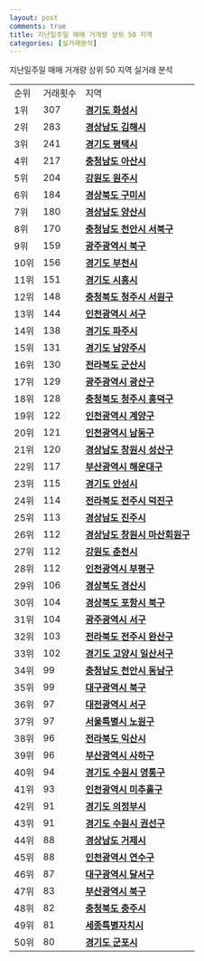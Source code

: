 ```yaml
---
layout: post
comments: true
title: 지난일주일 매매 거개량 상위 50 지역
categories: [실거래분석]
---
```


지난일주일 매매 거개량 상위 50 지역 실거래 분석

<table>
  <tr>
    <td>순위</td>
    <td>거래횟수</td>
    <td>지역</td>
  </tr>

  <tr>
    <td>1위</td>
    <td>307</td>
    <td colspan="4" style="font-weight: bold;"><a href="/실거래가/2021/06/14/41590.html">경기도 화성시 </a></td>
  </tr>

  <tr>
    <td>2위</td>
    <td>283</td>
    <td colspan="4" style="font-weight: bold;"><a href="/실거래가/2021/06/14/48250.html">경상남도 김해시 </a></td>
  </tr>

  <tr>
    <td>3위</td>
    <td>241</td>
    <td colspan="4" style="font-weight: bold;"><a href="/실거래가/2021/06/14/41220.html">경기도 평택시 </a></td>
  </tr>

  <tr>
    <td>4위</td>
    <td>217</td>
    <td colspan="4" style="font-weight: bold;"><a href="/실거래가/2021/06/14/44200.html">충청남도 아산시 </a></td>
  </tr>

  <tr>
    <td>5위</td>
    <td>204</td>
    <td colspan="4" style="font-weight: bold;"><a href="/실거래가/2021/06/14/42130.html">강원도 원주시 </a></td>
  </tr>

  <tr>
    <td>6위</td>
    <td>184</td>
    <td colspan="4" style="font-weight: bold;"><a href="/실거래가/2021/06/14/47190.html">경상북도 구미시 </a></td>
  </tr>

  <tr>
    <td>7위</td>
    <td>180</td>
    <td colspan="4" style="font-weight: bold;"><a href="/실거래가/2021/06/14/48330.html">경상남도 양산시 </a></td>
  </tr>

  <tr>
    <td>8위</td>
    <td>170</td>
    <td colspan="4" style="font-weight: bold;"><a href="/실거래가/2021/06/14/44133.html">충청남도 천안시 서북구 </a></td>
  </tr>

  <tr>
    <td>9위</td>
    <td>159</td>
    <td colspan="4" style="font-weight: bold;"><a href="/실거래가/2021/06/14/29170.html">광주광역시 북구 </a></td>
  </tr>

  <tr>
    <td>10위</td>
    <td>156</td>
    <td colspan="4" style="font-weight: bold;"><a href="/실거래가/2021/06/14/41190.html">경기도 부천시 </a></td>
  </tr>

  <tr>
    <td>11위</td>
    <td>151</td>
    <td colspan="4" style="font-weight: bold;"><a href="/실거래가/2021/06/14/41390.html">경기도 시흥시 </a></td>
  </tr>

  <tr>
    <td>12위</td>
    <td>148</td>
    <td colspan="4" style="font-weight: bold;"><a href="/실거래가/2021/06/14/43112.html">충청북도 청주시 서원구 </a></td>
  </tr>

  <tr>
    <td>13위</td>
    <td>144</td>
    <td colspan="4" style="font-weight: bold;"><a href="/실거래가/2021/06/14/28260.html">인천광역시 서구 </a></td>
  </tr>

  <tr>
    <td>14위</td>
    <td>138</td>
    <td colspan="4" style="font-weight: bold;"><a href="/실거래가/2021/06/14/41480.html">경기도 파주시 </a></td>
  </tr>

  <tr>
    <td>15위</td>
    <td>131</td>
    <td colspan="4" style="font-weight: bold;"><a href="/실거래가/2021/06/14/41360.html">경기도 남양주시 </a></td>
  </tr>

  <tr>
    <td>16위</td>
    <td>130</td>
    <td colspan="4" style="font-weight: bold;"><a href="/실거래가/2021/06/14/45130.html">전라북도 군산시 </a></td>
  </tr>

  <tr>
    <td>17위</td>
    <td>129</td>
    <td colspan="4" style="font-weight: bold;"><a href="/실거래가/2021/06/14/29200.html">광주광역시 광산구 </a></td>
  </tr>

  <tr>
    <td>18위</td>
    <td>128</td>
    <td colspan="4" style="font-weight: bold;"><a href="/실거래가/2021/06/14/43113.html">충청북도 청주시 흥덕구 </a></td>
  </tr>

  <tr>
    <td>19위</td>
    <td>122</td>
    <td colspan="4" style="font-weight: bold;"><a href="/실거래가/2021/06/14/28245.html">인천광역시 계양구 </a></td>
  </tr>

  <tr>
    <td>20위</td>
    <td>121</td>
    <td colspan="4" style="font-weight: bold;"><a href="/실거래가/2021/06/14/28200.html">인천광역시 남동구 </a></td>
  </tr>

  <tr>
    <td>21위</td>
    <td>120</td>
    <td colspan="4" style="font-weight: bold;"><a href="/실거래가/2021/06/14/48123.html">경상남도 창원시 성산구 </a></td>
  </tr>

  <tr>
    <td>22위</td>
    <td>117</td>
    <td colspan="4" style="font-weight: bold;"><a href="/실거래가/2021/06/14/26350.html">부산광역시 해운대구 </a></td>
  </tr>

  <tr>
    <td>23위</td>
    <td>115</td>
    <td colspan="4" style="font-weight: bold;"><a href="/실거래가/2021/06/14/41550.html">경기도 안성시 </a></td>
  </tr>

  <tr>
    <td>24위</td>
    <td>114</td>
    <td colspan="4" style="font-weight: bold;"><a href="/실거래가/2021/06/14/45113.html">전라북도 전주시 덕진구 </a></td>
  </tr>

  <tr>
    <td>25위</td>
    <td>113</td>
    <td colspan="4" style="font-weight: bold;"><a href="/실거래가/2021/06/14/48170.html">경상남도 진주시 </a></td>
  </tr>

  <tr>
    <td>26위</td>
    <td>112</td>
    <td colspan="4" style="font-weight: bold;"><a href="/실거래가/2021/06/14/48127.html">경상남도 창원시 마산회원구 </a></td>
  </tr>

  <tr>
    <td>27위</td>
    <td>112</td>
    <td colspan="4" style="font-weight: bold;"><a href="/실거래가/2021/06/14/42110.html">강원도 춘천시 </a></td>
  </tr>

  <tr>
    <td>28위</td>
    <td>112</td>
    <td colspan="4" style="font-weight: bold;"><a href="/실거래가/2021/06/14/28237.html">인천광역시 부평구 </a></td>
  </tr>

  <tr>
    <td>29위</td>
    <td>106</td>
    <td colspan="4" style="font-weight: bold;"><a href="/실거래가/2021/06/14/47290.html">경상북도 경산시 </a></td>
  </tr>

  <tr>
    <td>30위</td>
    <td>104</td>
    <td colspan="4" style="font-weight: bold;"><a href="/실거래가/2021/06/14/47113.html">경상북도 포항시 북구 </a></td>
  </tr>

  <tr>
    <td>31위</td>
    <td>104</td>
    <td colspan="4" style="font-weight: bold;"><a href="/실거래가/2021/06/14/29140.html">광주광역시 서구 </a></td>
  </tr>

  <tr>
    <td>32위</td>
    <td>103</td>
    <td colspan="4" style="font-weight: bold;"><a href="/실거래가/2021/06/14/45111.html">전라북도 전주시 완산구 </a></td>
  </tr>

  <tr>
    <td>33위</td>
    <td>102</td>
    <td colspan="4" style="font-weight: bold;"><a href="/실거래가/2021/06/14/41287.html">경기도 고양시 일산서구 </a></td>
  </tr>

  <tr>
    <td>34위</td>
    <td>99</td>
    <td colspan="4" style="font-weight: bold;"><a href="/실거래가/2021/06/14/44131.html">충청남도 천안시 동남구 </a></td>
  </tr>

  <tr>
    <td>35위</td>
    <td>99</td>
    <td colspan="4" style="font-weight: bold;"><a href="/실거래가/2021/06/14/27230.html">대구광역시 북구 </a></td>
  </tr>

  <tr>
    <td>36위</td>
    <td>97</td>
    <td colspan="4" style="font-weight: bold;"><a href="/실거래가/2021/06/14/30170.html">대전광역시 서구 </a></td>
  </tr>

  <tr>
    <td>37위</td>
    <td>97</td>
    <td colspan="4" style="font-weight: bold;"><a href="/실거래가/2021/06/14/11350.html">서울특별시 노원구 </a></td>
  </tr>

  <tr>
    <td>38위</td>
    <td>96</td>
    <td colspan="4" style="font-weight: bold;"><a href="/실거래가/2021/06/14/45140.html">전라북도 익산시 </a></td>
  </tr>

  <tr>
    <td>39위</td>
    <td>96</td>
    <td colspan="4" style="font-weight: bold;"><a href="/실거래가/2021/06/14/26380.html">부산광역시 사하구 </a></td>
  </tr>

  <tr>
    <td>40위</td>
    <td>94</td>
    <td colspan="4" style="font-weight: bold;"><a href="/실거래가/2021/06/14/41117.html">경기도 수원시 영통구 </a></td>
  </tr>

  <tr>
    <td>41위</td>
    <td>93</td>
    <td colspan="4" style="font-weight: bold;"><a href="/실거래가/2021/06/14/28177.html">인천광역시 미추홀구 </a></td>
  </tr>

  <tr>
    <td>42위</td>
    <td>91</td>
    <td colspan="4" style="font-weight: bold;"><a href="/실거래가/2021/06/14/41150.html">경기도 의정부시 </a></td>
  </tr>

  <tr>
    <td>43위</td>
    <td>91</td>
    <td colspan="4" style="font-weight: bold;"><a href="/실거래가/2021/06/14/41113.html">경기도 수원시 권선구 </a></td>
  </tr>

  <tr>
    <td>44위</td>
    <td>88</td>
    <td colspan="4" style="font-weight: bold;"><a href="/실거래가/2021/06/14/48310.html">경상남도 거제시 </a></td>
  </tr>

  <tr>
    <td>45위</td>
    <td>88</td>
    <td colspan="4" style="font-weight: bold;"><a href="/실거래가/2021/06/14/28185.html">인천광역시 연수구 </a></td>
  </tr>

  <tr>
    <td>46위</td>
    <td>87</td>
    <td colspan="4" style="font-weight: bold;"><a href="/실거래가/2021/06/14/27290.html">대구광역시 달서구 </a></td>
  </tr>

  <tr>
    <td>47위</td>
    <td>83</td>
    <td colspan="4" style="font-weight: bold;"><a href="/실거래가/2021/06/14/26320.html">부산광역시 북구 </a></td>
  </tr>

  <tr>
    <td>48위</td>
    <td>82</td>
    <td colspan="4" style="font-weight: bold;"><a href="/실거래가/2021/06/14/43130.html">충청북도 충주시 </a></td>
  </tr>

  <tr>
    <td>49위</td>
    <td>81</td>
    <td colspan="4" style="font-weight: bold;"><a href="/실거래가/2021/06/14/36110.html">세종특별자치시 </a></td>
  </tr>

  <tr>
    <td>50위</td>
    <td>80</td>
    <td colspan="4" style="font-weight: bold;"><a href="/실거래가/2021/06/14/41410.html">경기도 군포시 </a></td>
  </tr>

</table>
